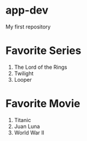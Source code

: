 # app-dev
My first repository
# Favorite Series
1. The Lord of the Rings
2. Twilight
3. Looper
# Favorite Movie
1. Titanic
2. Juan Luna
3. World War II
